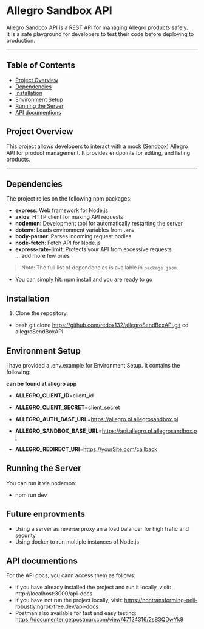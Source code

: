 # Allegro Sandbox API

Allegro Sandbox API is a REST API for managing Allegro products safely.  
It is a safe playground for developers to test their code before deploying to production.

---

## Table of Contents

- [Project Overview](#project-overview)  
- [Dependencies](#dependencies)  
- [Installation](#installation)  
- [Environment Setup](#environment-setup)  
- [Running the Server](#running-the-server)  
- [API documentions](#api-documentation)


## Project Overview

This project allows developers to interact with a mock (Sendbox) Allegro API for product management. It provides endpoints for editing, and listing products.

---

## Dependencies

The project relies on the following npm packages:

- **express**: Web framework for Node.js  
- **axios**: HTTP client for making API requests  
- **nodemon**: Development tool for automatically restarting the server  
- **dotenv**: Loads environment variables from `.env`  
- **body-parser**: Parses incoming request bodies  
- **node-fetch**: Fetch API for Node.js  
- **express-rate-limit**: Protects your API from excessive requests  
... add more few ones

> Note: The full list of dependencies is available in `package.json`.
- You can simply hit: npm install and you are ready to go


## Installation

1. Clone the repository:  
- bash
git clone https://github.com/redox132/allegroSendBoxAPi.git
cd allegroSendBoxAPi

## Environment Setup
i have provided a .env.example for Environment Setup. It contains the following:

**can be found at allegro app**
- **ALLEGRO_CLIENT_ID**=client_id
- **ALLEGRO_CLIENT_SECRET**=client_secret

- **ALLEGRO_AUTH_BASE_URL**=https://allegro.pl.allegrosandbox.pl
- **ALLEGRO_SANDBOX_BASE_URL**=https://api.allegro.pl.allegrosandbox.pl

- **ALLEGRO_REDIRECT_URI**=https://yourSite.com/callback

## Running the Server

 You can run it via nodemon: 
 - npm run dev

## Future enprovments

- Using a server as reverse proxy an a load balancer for high trafic and security
- Using docker to run multiple instances of Node.js


## API documentions
For the API docs, you cann access them as follows:
 - if you have already installed the project and run it locally, visit: http://localhost:3000/api-docs 
 - if you have not run the project locally, visit: https://nontransforming-nell-robustly.ngrok-free.dev/api-docs
 - Postman also available for fast and easy testing: https://documenter.getpostman.com/view/47124316/2sB3QDwYk9